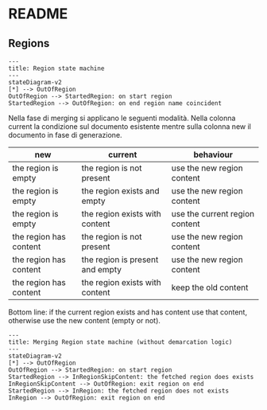 # README

## Regions

```mermaid
---
title: Region state machine
---
stateDiagram-v2
[*] --> OutOfRegion
OutOfRegion --> StartedRegion: on start region
StartedRegion --> OutOfRegion: on end region name coincident
```

Nella fase di merging si applicano le seguenti modalità.
Nella colonna current la condizione sul documento esistente mentre sulla colonna new il documento in fase di generazione.

| new                    | current                          | behaviour                      |
|------------------------|----------------------------------|--------------------------------|
| the region is empty    | the region is not present        | use the new region content     |
| the region is empty    | the region exists and empty      | use the new region content     |
| the region is empty    | the region exists with content   | use the current region content |
| the region has content | the region is not present        | use the new region content     |
| the region has content | the region is  present and empty | use the new region content     |
| the region has content | the region exists with content   | keep the old content           |

Bottom line: if the current region exists and has content use that content, otherwise use the new content (empty or not).

```mermaid
---
title: Merging Region state machine (without demarcation logic)
---
stateDiagram-v2
[*] --> OutOfRegion
OutOfRegion --> StartedRegion: on start region
StartedRegion --> InRegionSkipContent: the fetched region does exists
InRegionSkipContent --> OutOfRegion: exit region on end
StartedRegion --> InRegion: the fetched region does not exists
InRegion --> OutOfRegion: exit region on end
```
